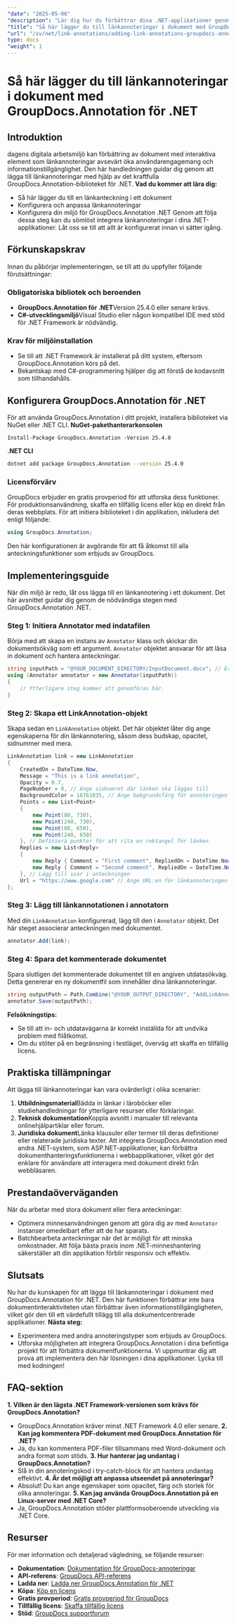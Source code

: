 ```yaml
---
"date": "2025-05-06"
"description": "Lär dig hur du förbättrar dina .NET-applikationer genom att lägga till interaktiva länkannoteringar med hjälp av det kraftfulla GroupDocs.Annotation-biblioteket. Följ vår steg-för-steg-guide och förbättra dokumentinteraktiviteten idag."
"title": "Så här lägger du till länkannoteringar i dokument med GroupDocs.Annotation för .NET | Utvecklarguide"
"url": "/sv/net/link-annotations/adding-link-annotations-groupdocs-annotation-dotnet/"
type: docs
"weight": 1
---
```


# Så här lägger du till länkannoteringar i dokument med GroupDocs.Annotation för .NET
## Introduktion
dagens digitala arbetsmiljö kan förbättring av dokument med interaktiva element som länkannoteringar avsevärt öka användarengagemang och informationstillgänglighet. Den här handledningen guidar dig genom att lägga till länkannoteringar med hjälp av det kraftfulla GroupDocs.Annotation-biblioteket för .NET.
**Vad du kommer att lära dig:**
- Så här lägger du till en länkanteckning i ett dokument
- Konfigurera och anpassa länkannoteringar
- Konfigurera din miljö för GroupDocs.Annotation .NET
Genom att följa dessa steg kan du sömlöst integrera länkannoteringar i dina .NET-applikationer. Låt oss se till att allt är konfigurerat innan vi sätter igång.
## Förkunskapskrav
Innan du påbörjar implementeringen, se till att du uppfyller följande förutsättningar:
### Obligatoriska bibliotek och beroenden
- **GroupDocs.Annotation för .NET**Version 25.4.0 eller senare krävs.
- **C#-utvecklingsmiljö**Visual Studio eller någon kompatibel IDE med stöd för .NET Framework är nödvändig.
### Krav för miljöinstallation
- Se till att .NET Framework är installerat på ditt system, eftersom GroupDocs.Annotation körs på det.
- Bekantskap med C#-programmering hjälper dig att förstå de kodavsnitt som tillhandahålls.
## Konfigurera GroupDocs.Annotation för .NET
För att använda GroupDocs.Annotation i ditt projekt, installera biblioteket via NuGet eller .NET CLI.
**NuGet-pakethanterarkonsolen**
```shell
Install-Package GroupDocs.Annotation -Version 25.4.0
```
**.NET CLI**
```bash
dotnet add package GroupDocs.Annotation --version 25.4.0
```
### Licensförvärv
GroupDocs erbjuder en gratis provperiod för att utforska dess funktioner. För produktionsanvändning, skaffa en tillfällig licens eller köp en direkt från deras webbplats.
För att initiera biblioteket i din applikation, inkludera det enligt följande:
```csharp
using GroupDocs.Annotation;
```
Den här konfigurationen är avgörande för att få åtkomst till alla anteckningsfunktioner som erbjuds av GroupDocs.
## Implementeringsguide
När din miljö är redo, låt oss lägga till en länkannotering i ett dokument. Det här avsnittet guidar dig genom de nödvändiga stegen med GroupDocs.Annotation .NET.
### Steg 1: Initiera Annotator med indatafilen
Börja med att skapa en instans av `Annotator` klass och skickar din dokumentsökväg som ett argument. `Annotator` objektet ansvarar för att läsa in dokument och hantera anteckningar.
```csharp
string inputPath = "@YOUR_DOCUMENT_DIRECTORY/InputDocument.docx"; // Ersätt med din dokumentsökväg
using (Annotator annotator = new Annotator(inputPath))
{
    // Ytterligare steg kommer att genomföras här.
}
```
### Steg 2: Skapa ett LinkAnnotation-objekt
Skapa sedan en `LinkAnnotation` objekt. Det här objektet låter dig ange egenskaperna för din länkannotering, såsom dess budskap, opacitet, sidnummer med mera.
```csharp
LinkAnnotation link = new LinkAnnotation
{
    CreatedOn = DateTime.Now,
    Message = "This is a link annotation",
    Opacity = 0.7,
    PageNumber = 0, // Ange sidnumret där länken ska läggas till
    BackgroundColor = 16761035, // Ange bakgrundsfärg för annoteringen
    Points = new List<Point>
    {
        new Point(80, 730),
        new Point(240, 730),
        new Point(80, 650),
        new Point(240, 650)
    }, // Definiera punkter för att rita en rektangel för länken
    Replies = new List<Reply>
    {
        new Reply { Comment = "First comment", RepliedOn = DateTime.Now },
        new Reply { Comment = "Second comment", RepliedOn = DateTime.Now }
    }, // Lägg till svar i anteckningen
    Url = "https://www.google.com" // Ange URL:en för länkannoteringen
};
```
### Steg 3: Lägg till länkannotationen i annotatorn
Med din `LinkAnnotation` konfigurerad, lägg till den i `Annotator` objekt. Det här steget associerar anteckningen med dokumentet.
```csharp
annotator.Add(link);
```
### Steg 4: Spara det kommenterade dokumentet
Spara slutligen det kommenterade dokumentet till en angiven utdatasökväg. Detta genererar en ny dokumentfil som innehåller dina länkannoteringar.
```csharp
string outputPath = Path.Combine("@YOUR_OUTPUT_DIRECTORY", "AddLinkAnnotation-output.docx");
annotator.Save(outputPath);
```
**Felsökningstips:**
- Se till att in- och utdatavägarna är korrekt inställda för att undvika problem med filåtkomst.
- Om du stöter på en begränsning i testläget, överväg att skaffa en tillfällig licens.
## Praktiska tillämpningar
Att lägga till länkannoteringar kan vara ovärderligt i olika scenarier:
1. **Utbildningsmaterial**Bädda in länkar i läroböcker eller studiehandledningar för ytterligare resurser eller förklaringar.
2. **Teknisk dokumentation**Koppla avsnitt i manualer till relevanta onlinehjälpartiklar eller forum.
3. **Juridiska dokument**Länka klausuler eller termer till deras definitioner eller relaterade juridiska texter.
Att integrera GroupDocs.Annotation med andra .NET-system, som ASP.NET-applikationer, kan förbättra dokumenthanteringsfunktionerna i webbapplikationer, vilket gör det enklare för användare att interagera med dokument direkt från webbläsaren.
## Prestandaöverväganden
När du arbetar med stora dokument eller flera anteckningar:
- Optimera minnesanvändningen genom att göra dig av med `Annotator` instanser omedelbart efter att de har sparats.
- Batchbearbeta anteckningar när det är möjligt för att minska omkostnader.
Att följa bästa praxis inom .NET-minneshantering säkerställer att din applikation förblir responsiv och effektiv.
## Slutsats
Nu har du kunskapen för att lägga till länkannoteringar i dokument med GroupDocs.Annotation för .NET. Den här funktionen förbättrar inte bara dokumentinteraktiviteten utan förbättrar även informationstillgängligheten, vilket gör den till ett värdefullt tillägg till alla dokumentcentrerade applikationer.
**Nästa steg:**
- Experimentera med andra annoteringstyper som erbjuds av GroupDocs.
- Utforska möjligheten att integrera GroupDocs.Annotation i dina befintliga projekt för att förbättra dokumentfunktionerna.
Vi uppmuntrar dig att prova att implementera den här lösningen i dina applikationer. Lycka till med kodningen!
## FAQ-sektion
**1. Vilken är den lägsta .NET Framework-versionen som krävs för GroupDocs.Annotation?**
   - GroupDocs.Annotation kräver minst .NET Framework 4.0 eller senare.
**2. Kan jag kommentera PDF-dokument med GroupDocs.Annotation för .NET?**
   - Ja, du kan kommentera PDF-filer tillsammans med Word-dokument och andra format som stöds.
**3. Hur hanterar jag undantag i GroupDocs.Annotation?**
   - Slå in din annoteringskod i try-catch-block för att hantera undantag effektivt.
**4. Är det möjligt att anpassa utseendet på annoteringar?**
   - Absolut! Du kan ange egenskaper som opacitet, färg och storlek för olika annoteringar.
**5. Kan jag använda GroupDocs.Annotation på en Linux-server med .NET Core?**
   - Ja, GroupDocs.Annotation stöder plattformsoberoende utveckling via .NET Core.
## Resurser
För mer information och detaljerad vägledning, se följande resurser:
- **Dokumentation**: [Dokumentation för GroupDocs-annoteringar](https://docs.groupdocs.com/annotation/net/)
- **API-referens**: [GroupDocs API-referens](https://reference.groupdocs.com/annotation/net/)
- **Ladda ner**: [Ladda ner GroupDocs.Annotation för .NET](https://releases.groupdocs.com/annotation/net/)
- **Köpa**: [Köp en licens](https://purchase.groupdocs.com/buy)
- **Gratis provperiod**: [Gratis provperiod för GroupDocs](https://releases.groupdocs.com/annotation/net/)
- **Tillfällig licens**: [Skaffa tillfällig licens](https://purchase.groupdocs.com/temporary-license/)
- **Stöd**: [GroupDocs supportforum](https://forum.groupdocs.com/c/annotation/)